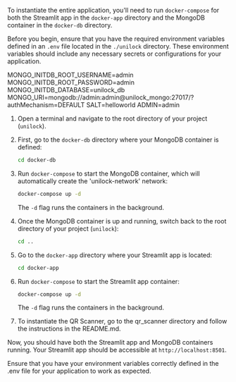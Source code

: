 To instantiate the entire application, you'll need to run `docker-compose` for both the Streamlit app in the `docker-app` directory and the MongoDB container in the `docker-db` directory.

Before you begin, ensure that you have the required environment variables defined in an `.env` file located in the `./unilock` directory. These environment variables should include any necessary secrets or configurations for your application.

MONGO_INITDB_ROOT_USERNAME=admin
MONGO_INITDB_ROOT_PASSWORD=admin
MONGO_INITDB_DATABASE=unilock_db
MONGO_URI=mongodb://admin:admin@unilock_mongo:27017/?authMechanism=DEFAULT
SALT=helloworld
ADMIN=admin

1. Open a terminal and navigate to the root directory of your project (`unilock`).

2. First, go to the `docker-db` directory where your MongoDB container is defined:

   ```bash
   cd docker-db
   ```

3. Run `docker-compose` to start the MongoDB container, which will automatically create the 'unilock-network' network:

   ```bash
   docker-compose up -d
   ```

   The `-d` flag runs the containers in the background.

4. Once the MongoDB container is up and running, switch back to the root directory of your project (`unilock`):

   ```bash
   cd ..
   ```

5. Go to the `docker-app` directory where your Streamlit app is located:

   ```bash
   cd docker-app
   ```

6. Run `docker-compose` to start the Streamlit app container:

   ```bash
   docker-compose up -d
   ```

   The `-d` flag runs the containers in the background.

7. To instantiate the QR Scanner, go to the qr_scanner directory and follow the instructions in the README.md.

Now, you should have both the Streamlit app and MongoDB containers running. Your Streamlit app should be accessible at `http://localhost:8501`.

Ensure that you have your environment variables correctly defined in the .env file for your application to work as expected.